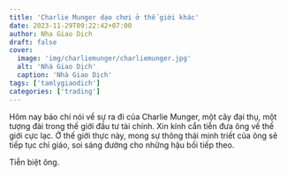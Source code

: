 ```yaml
---
title: 'Charlie Munger dạo chơi ở thế giới khác'
date: 2023-11-29T09:22:42+07:00
author: Nha Giao Dich
draft: false
cover:
  image: 'img/charliemunger/charliemunger.jpg'
  alt: 'Nhà Giao Dịch'
  caption: 'Nhà Giao Dịch'
tags: ['tamlygiaodich']
categories: ['trading']
---
```


Hôm nay báo chí nói về sự ra đi của Charlie Munger, một cây đại thụ, một tượng đài trong thế giới đầu tư tài chính. Xin kính cẩn tiễn đưa ông về thế giới cực lạc. Ở thế giới thực này, mong sự thông thái minh triết của ông sẽ tiếp tục chỉ giáo, soi sáng đường cho những hậu bối tiếp theo.

Tiễn biệt ông.
